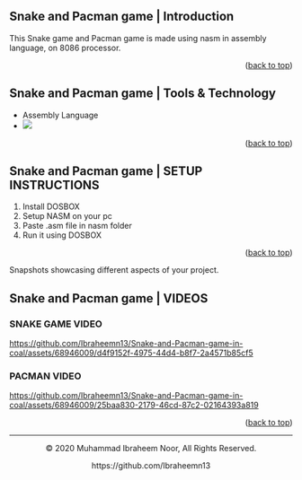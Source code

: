 <a name="readme-top"></a>
## Snake and Pacman game | Introduction
This Snake game and Pacman game is made using nasm in assembly language, on 8086 processor.

<p align="right">(<a href="#readme-top">back to top</a>)</p>

## Snake and Pacman game | Tools & Technology

* Assembly Language
* <img src="https://img.shields.io/badge/Visual_Studio_Code-0078D4?style=for-the-badge&logo=visual%20studio%20code&logoColor=white" />

<p align="right">(<a href="#readme-top">back to top</a>)</p>

## Snake and Pacman game | SETUP INSTRUCTIONS

1. Install DOSBOX
2. Setup NASM on your pc
3. Paste .asm file in nasm folder
4. Run it using DOSBOX

<p align="right">(<a href="#readme-top">back to top</a>)</p>

Snapshots showcasing different aspects of your project.

## Snake and Pacman game | VIDEOS

### SNAKE GAME VIDEO

https://github.com/Ibraheemn13/Snake-and-Pacman-game-in-coal/assets/68946009/d4f9152f-4975-44d4-b8f7-2a4571b85cf5

### PACMAN VIDEO

https://github.com/Ibraheemn13/Snake-and-Pacman-game-in-coal/assets/68946009/25baa830-2179-46cd-87c2-02164393a819

<p align="right">(<a href="#readme-top">back to top</a>)</p>

---
<p align="center"> © 2020 Muhammad Ibraheem Noor, All Rights Reserved. </p>
<p align="center">
https://github.com/Ibraheemn13
</p>

